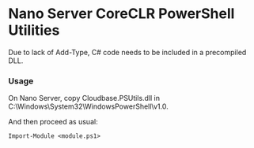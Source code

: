 # Nano Server CoreCLR PowerShell Utilities

Due to lack of Add-Type, C# code needs to be included in a precompiled DLL. 

### Usage

On Nano Server, copy Cloudbase.PSUtils.dll in
C:\Windows\System32\WindowsPowerShell\v1.0.

And then proceed as usual:

    Import-Module <module.ps1>
